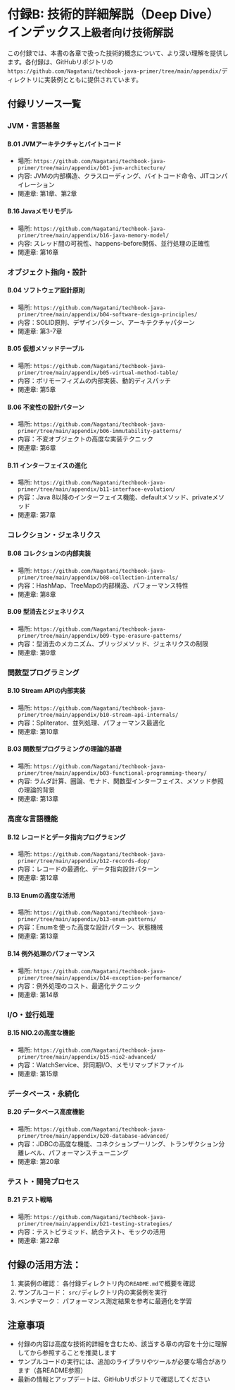 # 付録B: 技術的詳細解説（Deep Dive）インデックス<small>上級者向け技術解説</small>

この付録では、本書の各章で扱った技術的概念について、より深い理解を提供します。各付録は、GitHubリポジトリの`https://github.com/Nagatani/techbook-java-primer/tree/main/appendix/`ディレクトリに実装例とともに提供されています。

## 付録リソース一覧

### JVM・言語基盤

#### B.01 JVMアーキテクチャとバイトコード
- 場所: `https://github.com/Nagatani/techbook-java-primer/tree/main/appendix/b01-jvm-architecture/`
- 内容: JVMの内部構造、クラスローディング、バイトコード命令、JITコンパイレーション
- 関連章: 第1章、第2章

#### B.16 Javaメモリモデル
- 場所: `https://github.com/Nagatani/techbook-java-primer/tree/main/appendix/b16-java-memory-model/`
- 内容: スレッド間の可視性、happens-before関係、並行処理の正確性
- 関連章: 第16章

### オブジェクト指向・設計

#### B.04 ソフトウェア設計原則
- 場所: `https://github.com/Nagatani/techbook-java-primer/tree/main/appendix/b04-software-design-principles/`
- 内容：SOLID原則、デザインパターン、アーキテクチャパターン
- 関連章: 第3-7章

#### B.05 仮想メソッドテーブル
- 場所: `https://github.com/Nagatani/techbook-java-primer/tree/main/appendix/b05-virtual-method-table/`
- 内容：ポリモーフィズムの内部実装、動的ディスパッチ
- 関連章: 第5章

#### B.06 不変性の設計パターン
- 場所: `https://github.com/Nagatani/techbook-java-primer/tree/main/appendix/b06-immutability-patterns/`
- 内容：不変オブジェクトの高度な実装テクニック
- 関連章: 第6章

#### B.11 インターフェイスの進化
- 場所: `https://github.com/Nagatani/techbook-java-primer/tree/main/appendix/b11-interface-evolution/`
- 内容：Java 8以降のインターフェイス機能、defaultメソッド、privateメソッド
- 関連章: 第7章

### コレクション・ジェネリクス

#### B.08 コレクションの内部実装
- 場所: `https://github.com/Nagatani/techbook-java-primer/tree/main/appendix/b08-collection-internals/`
- 内容：HashMap、TreeMapの内部構造、パフォーマンス特性
- 関連章: 第8章

#### B.09 型消去とジェネリクス
- 場所: `https://github.com/Nagatani/techbook-java-primer/tree/main/appendix/b09-type-erasure-patterns/`
- 内容：型消去のメカニズム、ブリッジメソッド、ジェネリクスの制限
- 関連章: 第9章

### 関数型プログラミング

#### B.10 Stream APIの内部実装
- 場所: `https://github.com/Nagatani/techbook-java-primer/tree/main/appendix/b10-stream-api-internals/`
- 内容：Spliterator、並列処理、パフォーマンス最適化
- 関連章: 第10章

#### B.03 関数型プログラミングの理論的基礎
- 場所: `https://github.com/Nagatani/techbook-java-primer/tree/main/appendix/b03-functional-programming-theory/`
- 内容: ラムダ計算、圏論、モナド、関数型インターフェイス、メソッド参照の理論的背景
- 関連章: 第13章

### 高度な言語機能

#### B.12 レコードとデータ指向プログラミング
- 場所: `https://github.com/Nagatani/techbook-java-primer/tree/main/appendix/b12-records-dop/`
- 内容：レコードの最適化、データ指向設計パターン
- 関連章: 第12章

#### B.13 Enumの高度な活用
- 場所: `https://github.com/Nagatani/techbook-java-primer/tree/main/appendix/b13-enum-patterns/`
- 内容：Enumを使った高度な設計パターン、状態機械
- 関連章: 第13章

#### B.14 例外処理のパフォーマンス
- 場所: `https://github.com/Nagatani/techbook-java-primer/tree/main/appendix/b14-exception-performance/`
- 内容：例外処理のコスト、最適化テクニック
- 関連章: 第14章

### I/O・並行処理

#### B.15 NIO.2の高度な機能
- 場所: `https://github.com/Nagatani/techbook-java-primer/tree/main/appendix/b15-nio2-advanced/`
- 内容：WatchService、非同期I/O、メモリマップドファイル
- 関連章: 第15章

### データベース・永続化

#### B.20 データベース高度機能
- 場所: `https://github.com/Nagatani/techbook-java-primer/tree/main/appendix/b20-database-advanced/`
- 内容：JDBCの高度な機能、コネクションプーリング、トランザクション分離レベル、パフォーマンスチューニング
- 関連章: 第20章

### テスト・開発プロセス

#### B.21 テスト戦略
- 場所: `https://github.com/Nagatani/techbook-java-primer/tree/main/appendix/b21-testing-strategies/`
- 内容：テストピラミッド、統合テスト、モックの活用
- 関連章: 第22章

## 付録の活用方法：

1. 実装例の確認： 各付録ディレクトリ内の`README.md`で概要を確認
2. サンプルコード： `src/`ディレクトリ内の実装例を実行
3. ベンチマーク： パフォーマンス測定結果を参考に最適化を学習

## 注意事項

- 付録の内容は高度な技術的詳細を含むため、該当する章の内容を十分に理解してから参照することを推奨します
- サンプルコードの実行には、追加のライブラリやツールが必要な場合があります（各README参照）
- 最新の情報とアップデートは、GitHubリポジトリで確認してください
